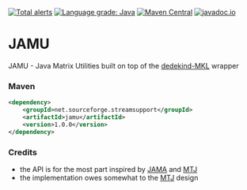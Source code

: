 [![Total alerts](https://img.shields.io/lgtm/alerts/g/stefan-zobel/JAMU.svg?logo=lgtm&logoWidth=18)](https://lgtm.com/projects/g/stefan-zobel/JAMU/alerts/)
[![Language grade: Java](https://img.shields.io/lgtm/grade/java/g/stefan-zobel/JAMU.svg?logo=lgtm&logoWidth=18)](https://lgtm.com/projects/g/stefan-zobel/JAMU/context:java)
[![Maven Central](https://maven-badges.herokuapp.com/maven-central/net.sourceforge.streamsupport/jamu/badge.svg)](https://maven-badges.herokuapp.com/maven-central/net.sourceforge.streamsupport/jamu)
[![javadoc.io](https://javadoc.io/badge2/net.sourceforge.streamsupport/jamu/javadoc.svg)](https://javadoc.io/doc/net.sourceforge.streamsupport/jamu)

# JAMU

JAMU - Java Matrix Utilities built on top of the [dedekind-MKL](https://github.com/stefan-zobel/dedekind-MKL) wrapper


### Maven

```xml
<dependency>
    <groupId>net.sourceforge.streamsupport</groupId>
    <artifactId>jamu</artifactId>
    <version>1.0.0</version>
</dependency>
```


### Credits

* the API is for the most part inspired by [JAMA](https://math.nist.gov/javanumerics/jama/) and [MTJ](https://github.com/fommil/matrix-toolkits-java) 
* the implementation owes somewhat to the [MTJ](https://github.com/fommil/matrix-toolkits-java) design

